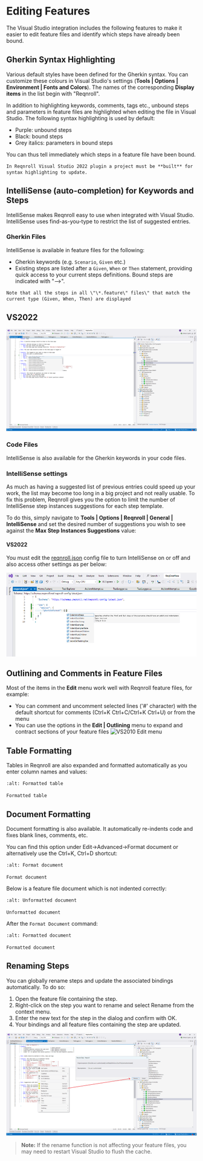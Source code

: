 
# Editing Features

The Visual Studio integration includes the following features to make it
easier to edit feature files and identify which steps have already been
bound.

## Gherkin Syntax Highlighting

Various default styles have been defined for the Gherkin syntax. You can
customize these colours in Visual Studio\'s settings (**Tools \| Options
\| Environment \| Fonts and Colors**). The names of the corresponding
**Display items** in the list begin with \"Reqnroll\".

In addition to highlighting keywords, comments, tags etc., unbound steps
and parameters in feature files are highlighted when editing the file in
Visual Studio. The following syntax highlighting is used by default:

-   Purple: unbound steps
-   Black: bound steps
-   Grey italics: parameters in bound steps

You can thus tell immediately which steps in a feature file have been
bound.

```{note}
In Reqnroll Visual Studio 2022 plugin a project must be **built** for
syntax highlighting to update.
```

## IntelliSense (auto-completion) for Keywords and Steps

IntelliSense makes Reqnroll easy to use when integrated with Visual
Studio. IntelliSense uses find-as-you-type to restrict the list of
suggested entries.

### Gherkin Files

IntelliSense is available in feature files for the following:

-   Gherkin keywords (e.g. `Scenario`, `Given` etc.)
-   Existing steps are listed after a `Given`, `When` or `Then`
    statement, providing quick access to your current steps definitions.
    Bound steps are indicated with \"\--\>\".

```{note}
Note that all the steps in all \"\*.feature\" files\" that match the
current type (Given, When, Then) are displayed
```

## VS2022

![image](../../_static/images/vs2022inteli.png)


### Code Files

IntelliSense is also available for the Gherkin keywords in your code
files.

### IntelliSense settings

As much as having a suggested list of previous entries could speed up
your work, the list may become too long in a big project and not really
usable. To fix this problem, Reqnroll gives you the option to limit the
number of IntelliSense step instances suggestions for each step
template.

To do this, simply navigate to **Tools \| Options \| Reqnroll \| General
\| IntelliSense** and set the desired number of suggestions you wish to
see against the **Max Step Instances Suggestions** value:

#### VS2022

You must edit the [reqnroll.json](https://reqnroll.net/wp-content/uploads/reqnrollconfigs/reqnroll-config.json) config file to turn IntelliSense on or off and also access other settings as per below:

![IntelliSense 2022](../../_static/images/inteli2022.png)

## Outlining and Comments in Feature Files

Most of the items in the **Edit** menu work well with Reqnroll feature
files, for example:

-   You can comment and uncomment selected lines (\'#\' character) with
    the default shortcut for comments (Ctrl+K Ctrl+C/Ctrl+K Ctrl+U) or
    from the menu
-   You can use the options in the **Edit \| Outlining** menu to expand
    and contract sections of your feature files ![VS2010 Edit
    menu](../../_static/images/outlining_editor.png)

## Table Formatting

Tables in Reqnroll are also expanded and formatted automatically as you
enter column names and values:

```{figure} /_static/images/tablegifvs.gif
:alt: Formatted table

Formatted table
```

## Document Formatting

Document formatting is also available. It automatically re-indents code
and fixes blank lines, comments, etc.

You can find this option under Edit-\>Advanced-\>Format document or
alternatively use the Ctrl+K, Ctrl+D shortcut:

```{figure} /_static/images/format-doc.png
:alt: Format document

Format document
```

Below is a feature file document which is not indented correctly:

```{figure} /_static/images/format-doc-before.png
:alt: Unformatted document

Unformatted document
```

After the `Format Document` command:

```{figure} /_static/images/format-doc-after.png
:alt: Formatted document

Formatted document
```

## Renaming Steps

You can globally rename steps and update the associated bindings
automatically. To do so:

1.  Open the feature file containing the step.
2.  Right-click on the step you want to rename and select Rename from
    the context menu.
3.  Enter the new text for the step in the dialog and confirm with OK.
4.  Your bindings and all feature files containing the step are updated.

![Rename Step 2022](../../_static/images/renamestep2022.png)


> **Note:**
> If the rename function is not affecting your feature files, you may need to restart Visual Studio to flush the cache.

